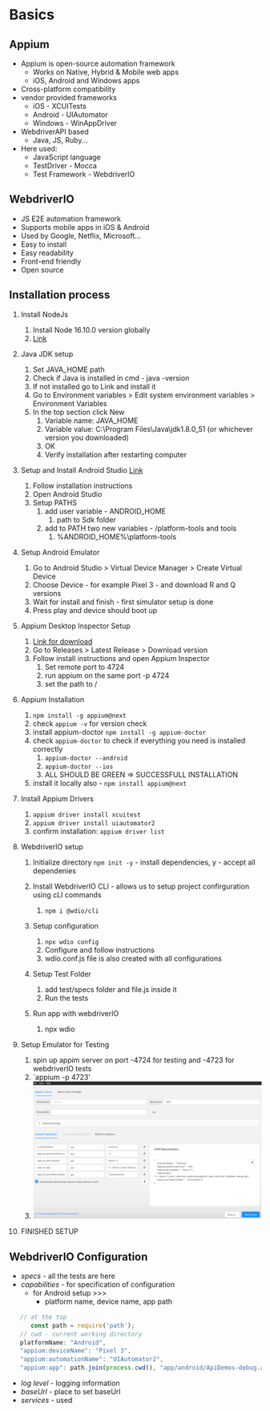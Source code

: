 # Basics

## Appium

* Appium is open-source automation framework
  * Works on Native, Hybrid & Mobile web apps
  * iOS, Android and Windows apps
* Cross-platform compatibility
* vendor provided frameworks
  * iOS - XCUITests
  * Android - UIAutomator
  * Windows - WinAppDriver
* WebdriverAPI based
  * Java, JS, Ruby...
* Here used:
  * JavaScript language
  * TestDriver - Mocca
  * Test Framework - WebdriverIO

## WebdriverIO

* JS E2E automation framework
* Supports mobile apps in iOS & Android
* Used by Google, Netflix, Microsoft...
* Easy to install
* Easy readability
* Front-end friendly
* Open source

## Installation process

1. Install NodeJs
   1. Install Node 16.10.0 version globally
   2. [Link](https://nodejs.org/en/download/)

2. Java JDK setup
   1. Set JAVA_HOME path
   2. Check if Java is installed in cmd - java -version
   3. If not installed go to Link and install it
   4. Go to Environment variables > Edit system environment variables > Environment Variables
   5. In the top section click New
      1. Variable name: JAVA_HOME
      2. Variable value: C:\Program Files\Java\jdk1.8.0_51 (or whichever version you downloaded)
      3. OK
      4. Verify installation after restarting computer

3. Setup and Install Android Studio [Link](https://developer.android.com/studio?gclid=CjwKCAjw9NeXBhAMEiwAbaY4ltcH4fj3ZdyhXJuaZ7waEeoI4EAIXJQZck-_kiK09lFpJxVcqUVprRoCWvAQAvD_BwE&gclsrc=aw.ds)
   1. Follow installation instructions
   2. Open Android Studio
   3. Setup PATHS
      1. add user variable - ANDROID_HOME
         1. path to Sdk folder
      2. add to PATH two new variables - /platform-tools and tools
         1. %ANDROID_HOME%\platform-tools

4. Setup Android Emulator
   1. Go to Android Studio > Virtual Device Manager > Create Virtual Device
   2. Choose Device - for example Pixel 3 - and download R and Q versions
   3. Wait for install and finish - first simulator setup is done
   4. Press play and device should boot up

5. Appium Desktop Inspector Setup
   1. [Link for download]("https://github.com/appium/appium-inspector")
   2. Go to Releases > Latest Release > Download version
   3. Follow install instructions and open Appium Inspector
      1. Set remote port to 4724
      2. run appium on the same port -p 4724
      3. set the path to /

6. Appium Installation
   1. `npm install -g appium@next`
   2. check `appium -v` for version check
   3. install appium-doctor `npm install -g appium-doctor`
   4. check `appium-doctor` to check if everything you need is installed correctly
      1. `appium-doctor --android`
      2. `appium-doctor --ios`
      3. ALL SHOULD BE GREEN => SUCCESSFULL INSTALLATION
   5. install it locally also - `npm install appium@next`

7. Install Appium Drivers
   1. `appium driver install xcuitest`
   2. `appium driver install uiautomator2`
   3. confirm installation: `appium driver list`

8. WebdriverIO setup
   1. Initialize directory `npm init -y` - install dependencies, y - accept all dependenies
   2. Install WebdriverIO CLI - allows us to setup project confirguration using cLI commands
      1. `npm i @wdio/cli`
   3. Setup configuration
      1. `npx wdio config`
      2. Configure and follow instructions
      3. wdio.conf.js file is also created with all configurations

   4. Setup Test Folder
      1. add test/specs folder and file.js inside it
      2. Run the tests
   5. Run app with webdriverIO
      1. npx wdio

9. Setup Emulator for Testing
   1. spin up appim server on port -4724 for testing and -4723 for webdriverIO tests
   2. `appium -p 4723'
   3. ![appium localserver setup](appiumLocalServerSetup.png)

10. FINISHED SETUP

## WebdriverIO Configuration

* *specs* - all the tests are here
* *capabilities* - for specification of configuration
  * for Android setup >>>
    * platform name, device name, app path

```js
   // at the top
      const path = require('path');
   // cwd - current working directory  
   platformName: "Android",
   "appium:deviceName": "Pixel 3",
   "appium:automationName": "UIAutomator2",
   "appium:app": path.join(process.cwd(), "app/android/ApiDemos-debug.apk"),
```

* *log level* - logging information
* *baseUrl* - place to set baseUrl
* *services* - used
